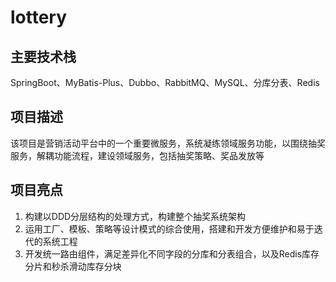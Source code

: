 # lottery
## 主要技术栈
SpringBoot、MyBatis-Plus、Dubbo、RabbitMQ、MySQL、分库分表、Redis
## 项目描述
该项目是营销活动平台中的一个重要微服务，系统凝练领域服务功能，以围绕抽奖服务，解耦功能流程，建设领域服务，包括抽奖策略、奖品发放等
## 项目亮点
1. 构建以DDD分层结构的处理方式，构建整个抽奖系统架构
2. 运用工厂、模板、策略等设计模式的综合使用，搭建和开发方便维护和易于迭代的系统工程
3. 开发统一路由组件，满足差异化不同字段的分库和分表组合，以及Redis库存分片和秒杀滑动库存分块
